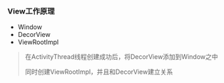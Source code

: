 ### View工作原理

- Window
- DecorView  
- ViewRootImpl





>  在ActivityThread线程创建成功后，将DecorView添加到Window之中
>
> 同时创建ViewRootImpl，并且和DecorView建立关系
